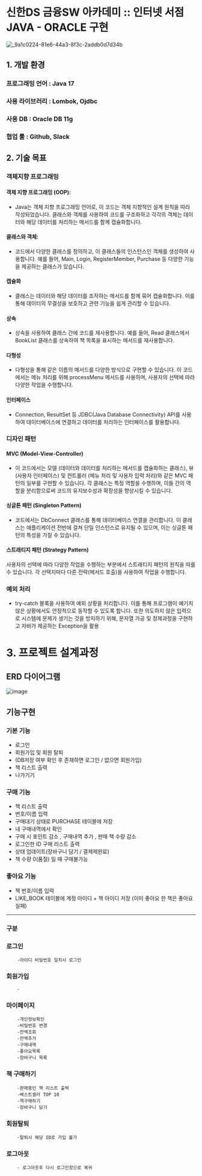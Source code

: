 # 신한DS 금융SW 아카데미 :: 인터넷 서점 JAVA - ORACLE 구현

![_9a1c0224-81e6-44a3-8f3c-2addb0d7d34b](https://github.com/SHDS-5g-2324/JAVA/assets/29741156/1ad8ddd7-82c7-471f-bb77-dd4ae0bb681e)

## 1. 개발 환경
### 프로그래밍 언어 : Java 17
### 사용 라이브러리 : Lombok, Ojdbc
### 사용 DB : Oracle DB 11g
### 협업 툴 : Github, Slack

## 2. 기술 목표

### 객체지향 프로그래밍
#### 객체 지향 프로그래밍 (OOP): 
- Java는 객체 지향 프로그래밍 언어로, 이 코드는 객체 지향적인 설계 원칙을 따라 작성되었습니다. 클래스와 객체를 사용하여 코드를 구조화하고 각각의 객체는 데이터와 해당 데이터를 처리하는 메서드를 함께 캡슐화합니다.
#### 클래스와 객체: 
- 코드에서 다양한 클래스를 정의하고, 이 클래스들의 인스턴스인 객체를 생성하여 사용합니다. 예를 들어, Main, Login, RegisterMember, Purchase 등 다양한 기능을 제공하는 클래스가 있습니다.
#### 캡슐화 
- 클래스는 데이터와 해당 데이터를 조작하는 메서드를 함께 묶어 캡슐화합니다. 이를 통해 데이터의 무결성을 보호하고 관련 기능을 쉽게 관리할 수 있습니다.
#### 상속
- 상속을 사용하여 클래스 간에 코드를 재사용합니다. 예를 들어, Read 클래스에서 BookList 클래스를 상속하여 책 목록을 표시하는 메서드를 재사용합니다.
#### 다형성
- 다형성을 통해 같은 이름의 메서드를 다양한 방식으로 구현할 수 있습니다. 이 코드에서는 메뉴 처리를 위해 processMenu 메서드를 사용하며, 사용자의 선택에 따라 다양한 작업을 수행합니다.
#### 인터페이스
- Connection, ResultSet 등 JDBC(Java Database Connectivity) API를 사용하여 데이터베이스에 연결하고 데이터를 처리하는 인터페이스를 활용합니다.
  
### 디자인 패턴

#### MVC (Model-View-Controller)
- 이 코드에서는 모델 (데이터와 데이터를 처리하는 메서드를 캡슐화하는 클래스), 뷰 (사용자 인터페이스) 및 컨트롤러 (메뉴 처리 및 사용자 입력 처리)와 같은 MVC 패턴의 일부를 구현할 수 있습니다. 각 클래스는 특정 역할을 수행하며, 이들 간의 역할을 분리함으로써 코드의 유지보수성과 확장성을 향상시킬 수 있습니다.
#### 싱글톤 패턴 (Singleton Pattern)
- 코드에서는 DbConnect 클래스를 통해 데이터베이스 연결을 관리합니다. 이 클래스는 애플리케이션 전반에 걸쳐 단일 인스턴스로 유지될 수 있으며, 이는 싱글톤 패턴의 특성을 가질 수 있습니다.
#### 스트래티지 패턴 (Strategy Pattern)
사용자의 선택에 따라 다양한 작업을 수행하는 부분에서 스트래티지 패턴의 원칙을 따를 수 있습니다. 각 선택지마다 다른 전략(메서드 호출)을 사용하여 작업을 수행합니다.

### 예외 처리
- try-catch 블록을 사용하여 예외 상황을 처리합니다. 이를 통해 프로그램이 예기치 않은 상황에서도 안정적으로 동작할 수 있도록 합니다. 또한 의도하지 않은 입력으로 시스템에 문제가 생기는 것을 방지하기 위해, 문자열 가공 및 정제과정을 구현하고 자바가 제공하는 Exception을 활용

# 3. 프로젝트 설계과정

## ERD 다이어그램 
![image](https://github.com/SHDS-5g-2324/JAVA/assets/76528931/87155f96-c138-487f-9f26-fbe763de33a9)

## 기능구현
### 기본 기능
- 로그인
- 회원가입 및 회원 탈퇴 
- (DB저장 여부 확인 후 존재하면 로그인 / 없으면 회원가입)
- 책 리스트 출력
- 나가기기

### 구매 기능
- 책 리스트 출력
- 번호/이름 입력
- 구매대기 상태로 PURCHASE 테이블에 저장
- 내 구매내역에서 확인
- 구매 시 포인트 감소 , 구매내역 추가 , 판매 책 수량 감소 
- 로그인한 ID 구매 리스트 출력
- 상태 업데이트(장바구니 담기 / 결제제완료)
- 책 수량 0(품절) 일 때 구매불가능 


### 좋아요 기능 
- 책 번호/이름 입력
- LIKE_BOOK 테이블에 계정 아이디 + 책 아이디 저장 (이미 좋아요 한 책은 좋아요 실패)

---------

### 구분

### 로그인
		-아이디 비밀번호 일치시 로그인

### 회원가입
		-

### 마이페이지 
		-개인정보확인
		-비밀번호 변경
		-잔액조회
		-잔액추가
		-구매내역
		-좋아요목록
  		-장바구니 목록

### 책 구매하기 
		-판매중인 책 리스트 출력
		-베스트셀러 TOP 10 
		-책구매하기 
		-장바구니 담기
                   
### 회원탈퇴
		-탈퇴시 해당 ID로 가입 불가 
  
### 로그아웃
		- 로그아웃후 다시 로그인창으로 복귀 
